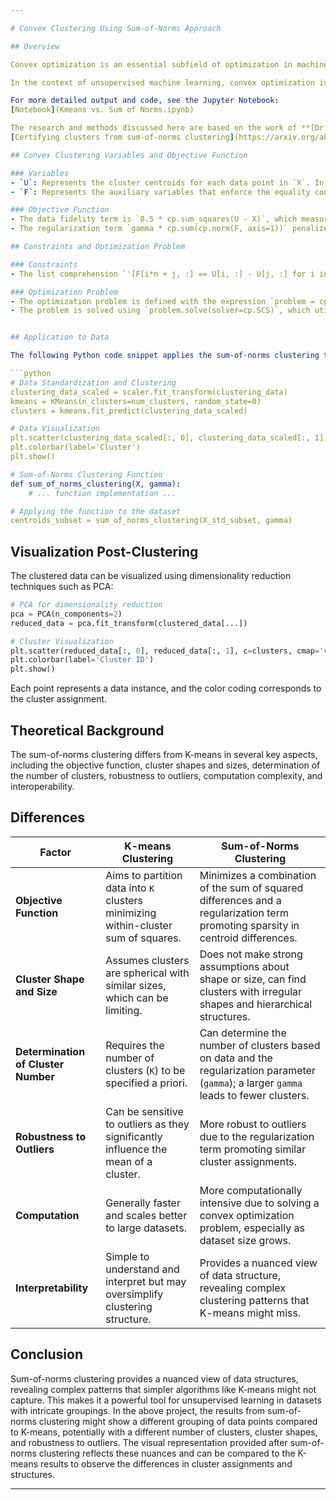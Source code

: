 ```yaml
---

# Convex Clustering Using Sum-of-Norms Approach

## Overview

Convex optimization is an essential subfield of optimization in machine learning, particularly for unsupervised learning tasks such as clustering. It involves the process where the objective function is convex, which simplifies the optimization process by ensuring that every local minimum is also a global minimum. This characteristic makes convex optimization problems generally more straightforward to solve than non-convex optimization problems.

In the context of unsupervised machine learning, convex optimization is leveraged to find the best grouping of data points by minimizing a cost function. Clustering algorithms, including k-means and sum-of-norms clustering, utilize convex optimization to efficiently discover clusters within a dataset. Unlike supervised learning, where models are trained with labelled data, unsupervised learning algorithms like clustering infer the natural structure present within a dataset without prior knowledge of labels.

For more detailed output and code, see the Jupyter Notebook:  
[Notebook](Kmeans vs. Sum of Norms.ipynb)

The research and methods discussed here are based on the work of **[Dr. Stephen Vavasis]**(https://uwaterloo.ca/combinatorics-and-optimization/contacts/stephen-vavasis). For further reading, please refer to his research paper:  
[Certifying clusters from sum-of-norms clustering](https://arxiv.org/abs/2006.11355)

## Convex Clustering Variables and Objective Function

### Variables
- `U`: Represents the cluster centroids for each data point in `X`. In the context of convex clustering, `U` can be thought of as a matrix where each row corresponds to the centroid of a cluster that a data point is assigned to.
- `F`: Represents the auxiliary variables that enforce the equality constraints necessary for the ADMM (Alternating Direction Method of Multipliers) algorithm to solve convex optimization problems. These constraints ensure that the differences between the centroids are properly accounted for in the optimization.

### Objective Function
- The data fidelity term is `0.5 * cp.sum_squares(U - X)`, which measures the squared Euclidean distance between each data point and its corresponding centroid. The algorithm aims to minimize this term.
- The regularization term `gamma * cp.sum(cp.norm(F, axis=1))` penalizes the sum of the Euclidean norms of the differences between all pairs of centroids. The regularization parameter `gamma` controls this term, and a larger `gamma` encourages fewer clusters by increasing the penalty for having distinct centroids.

## Constraints and Optimization Problem

### Constraints
- The list comprehension `'[F[i*n + j, :] == U[i, :] - U[j, :] for i in range(n) for j in range(n)]'` creates pairwise constraints for every pair of data points. This enforces that the differences between centroids (stored in `F`) are equal to the actual differences between the `U` variables. This part is crucial for the sum-of-norms clustering and is a direct translation of the mathematical constraints found in a convex clustering formulation.

### Optimization Problem
- The optimization problem is defined with the expression `problem = cp.Problem(cp.Minimize(objective), constraints)`. It encapsulates the objective of minimizing the objective function subject to the given constraints.
- The problem is solved using `problem.solve(solver=cp.SCS)`, which utilizes the SCS (Split Conic Solver), suitable for large-scale convex optimization problems.


## Application to Data

The following Python code snippet applies the sum-of-norms clustering to a smoking dataset:

```python
# Data Standardization and Clustering
clustering_data_scaled = scaler.fit_transform(clustering_data)
kmeans = KMeans(n_clusters=num_clusters, random_state=0)
clusters = kmeans.fit_predict(clustering_data_scaled)

# Data Visualization
plt.scatter(clustering_data_scaled[:, 0], clustering_data_scaled[:, 1], c=clusters, cmap='viridis')
plt.colorbar(label='Cluster')
plt.show()

# Sum-of-Norms Clustering Function
def sum_of_norms_clustering(X, gamma):
    # ... function implementation ...

# Applying the function to the dataset
centroids_subset = sum_of_norms_clustering(X_std_subset, gamma)
```

## Visualization Post-Clustering

The clustered data can be visualized using dimensionality reduction techniques such as PCA:

```python
# PCA for dimensionality reduction
pca = PCA(n_components=2)
reduced_data = pca.fit_transform(clustered_data[...])

# Cluster Visualization
plt.scatter(reduced_data[:, 0], reduced_data[:, 1], c=clusters, cmap='viridis')
plt.colorbar(label='Cluster ID')
plt.show()
```

Each point represents a data instance, and the color coding corresponds to the cluster assignment.

## Theoretical Background

The sum-of-norms clustering differs from K-means in several key aspects, including the objective function, cluster shapes and sizes, determination of the number of clusters, robustness to outliers, computation complexity, and interoperability.

## Differences
| Factor | K-means Clustering | Sum-of-Norms Clustering |
|--------|--------------------|-------------------------|
| **Objective Function** | Aims to partition data into `K` clusters minimizing within-cluster sum of squares. | Minimizes a combination of the sum of squared differences and a regularization term promoting sparsity in centroid differences. |
| **Cluster Shape and Size** | Assumes clusters are spherical with similar sizes, which can be limiting. | Does not make strong assumptions about shape or size, can find clusters with irregular shapes and hierarchical structures. |
| **Determination of Cluster Number** | Requires the number of clusters (`K`) to be specified a priori. | Can determine the number of clusters based on data and the regularization parameter (`gamma`); a larger `gamma` leads to fewer clusters. |
| **Robustness to Outliers** | Can be sensitive to outliers as they significantly influence the mean of a cluster. | More robust to outliers due to the regularization term promoting similar cluster assignments. |
| **Computation** | Generally faster and scales better to large datasets. | More computationally intensive due to solving a convex optimization problem, especially as dataset size grows. |
| **Interpretability** | Simple to understand and interpret but may oversimplify clustering structure. | Provides a nuanced view of data structure, revealing complex clustering patterns that K-means might miss. |

## Conclusion
Sum-of-norms clustering provides a nuanced view of data structures, revealing complex patterns that simpler algorithms like K-means might not capture. This makes it a powerful tool for unsupervised learning in datasets with intricate groupings. In the above project, the results from sum-of-norms clustering might show a different grouping of data points compared to K-means, potentially with a different number of clusters, cluster shapes, and robustness to outliers. The visual representation provided after sum-of-norms clustering reflects these nuances and can be compared to the K-means results to observe the differences in cluster assignments and structures.


---
```

